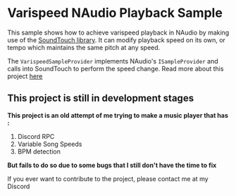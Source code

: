 ﻿# Varispeed NAudio Playback Sample

This sample shows how to achieve varispeed playback in NAudio by making use of the [SoundTouch library](http://www.surina.net/soundtouch/README.html). It can modify playback speed on its own, or tempo which maintains the same pitch at any speed.

The `VarispeedSampleProvider` implements NAudio's `ISampleProvider` and calls into SoundTouch to perform the speed change. Read more about this project [here](http://markheath.net/post/varispeed-naudio-soundtouch)

## This project is still in development stages

**This project is an old attempt of me trying to make a music player that has :**
1. Discord RPC
1. Variable Song Speeds
1. BPM detection

**But fails to do so due to some bugs that I still don't have the time to fix**

If you ever want to contribute to the project, please contact me at my Discord
